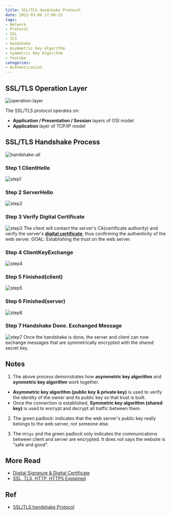 ```yaml
---
title: SSL/TLS Handshake Protocol
date: 2021-03-08 17:08:25
tags:
- Network
- Protocol
- SSL
- TLS
- Handshake
- Asymmetric Key Algorithm
- Symmetric Key Algorithm
- Youtube
categories:
- Authentication
---
```



## SSL/TLS Operation Layer

![operation-layer](/images/authentication/ssl-tls-protocol/operation-layer.png)

The SSL/TLS protocol operates on:
* **Application / Presentation / Session** layers of OSI model
* **Application** layer of TCP/IP model

## SSL/TLS Handshake Process
![handshake-all](/images/authentication/ssl-tls-protocol/handshake-all.png)

### Step 1 ClientHello
![step1](/images/authentication/ssl-tls-protocol/step1.png)

### Step 2 ServerHello
![step2](/images/authentication/ssl-tls-protocol/step2.png)

### Step 3 Verify Digital Certificate
![step3](/images/authentication/ssl-tls-protocol/step3.png)
The client will contact the server's CA(certificate authority) and verify the server's [**digital certificate**](/2021/03/08/authentication/digital-signature-and-digital-certificate), thus confirming the authenticity of the web server.
GOAL: Establishing the trust on the web server.

### Step 4 ClientKeyExchange
![step4](/images/authentication/ssl-tls-protocol/step4.png)

### Step 5 Finished(client)
![step5](/images/authentication/ssl-tls-protocol/step5.png)

### Step 6 Finished(server)
![step6](/images/authentication/ssl-tls-protocol/step6.png)

### Step 7 Handshake Done. Exchanged Message
![step7](/images/authentication/ssl-tls-protocol/step7.png)
Once the handshake is done, the server and client can now exchange messages that are symmetrically encrypted with the shared secret key.

## Notes

1. The above process demonstrates how **asymmetric key algorithm** and **symmetric key algorithm** work together.

* **Asymmetric key algorithm (public key & private key)** is used to verify the identity of the owner and its public key so that trust is built.
* Once the connection is established, **Symmetric key algorithm (shared key)** is used to encrypt and decrypt all traffic between them.

2. The green padlock: indicates that the web server's public key really belongs to the web server, not someone else.

3. The `Https` and the green padlock only indicates the communications between client and server are encrypted. It does not says the website is "safe and good".

## More Read
* [Digital Signature & Digital Certificate](/2021/03/08/authentication/digital-signature-and-digital-certificate)
* [SSL, TLS, HTTP, HTTPS Explained](/2021/03/08/authentication/http-https-ssl-tls)

## Ref
* [SSL/TLS handshake Protocol](https://www.youtube.com/watch?v=sEkw8ZcxtFk)
